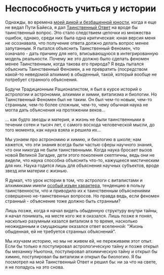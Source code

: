 # Неспособность учиться у истории
Однажды, во времена [моей дикой и безбашенной юности](http://lesswrong.ru/w/%D0%9C%D0%BE%D1%8F_%D0%B4%D0%B8%D0%BA%D0%B0%D1%8F_%D0%B8_%D0%B1%D0%B5%D0%B7%D0%B1%D0%B0%D1%88%D0%B5%D0%BD%D0%BD%D0%B0%D1%8F_%D1%8E%D0%BD%D0%BE%D1%81%D1%82%D1%8C), когда я еще не ведал Пути Байеса, я дал [Таинственный Ответ](http://lesswrong.ru/w/%D0%A2%D0%B0%D0%B8%D0%BD%D1%81%D1%82%D0%B2%D0%B5%D0%BD%D0%BD%D1%8B%D0%B5_%D0%BE%D1%82%D0%B2%D0%B5%D1%82%D1%8B_%D0%BD%D0%B0_%D1%82%D0%B0%D0%B8%D0%BD%D1%81%D1%82%D0%B2%D0%B5%D0%BD%D0%BD%D1%8B%D0%B5_%D0%B2%D0%BE%D0%BF%D1%80%D0%BE%D1%81%D1%8B) на вроде бы таинственный вопрос. Это стало следствием цепочки из множества ошибок, однако, среди них была одна критическая: юная версия меня не осознавала, что получение ответа должно делать вопрос менее запутанным. Я пытался объяснить Таинственный Феномен, что означало - дать причину для него, вписывающуюся в интегрированную модель реальности. Почему же это должно было сделать феномен менее Таинственным, когда такова его природа? Я ведь пытался объяснить Таинственный Феномен, а не превратить (посредством какой-то неведомой алхимии) в обыденный, такой, который вообще не потребует странного объяснения.

Будучи Традиционным Рационалистом, я был в курсе историй о астрологии и астрономии, алхимии и химии, витализма и биологии. Но Таинственный Феномен был не таким. Он был чем-то новым, чем-то странным, чем-то более сложным, чем-то, чему обычная наука не могла дать объяснения на протяжении веков...

... как будто звезды и материя, и жизнь не были таинственными в течении сотен и тысяч лет, с самого восхода человеческой мысли, до того момента, как наука взяла и решила их...

Мы узнаем про астрономию и химию, и биологию в школе; нам кажется, что эти знания всегда были частью сферы научного знания, что они никогда не были таинственными. Когда наука бросает вызов новой Великой Загадке, дети этого поколения скептичны, ведь они не видели, что наука способна объяснить что-то, кажущееся мистическим для них. Наука годится лишь для объяснения научных субъектов, вроде звезд или материи с жизнью.

Я думал, что урок истории в том, что астрологи с виталистами и алхимиками имели [особый изъян характера](http://lesswrong.ru/w/%D0%A4%D1%83%D0%BD%D0%B4%D0%B0%D0%BC%D0%B5%D0%BD%D1%82%D0%B0%D0%BB%D1%8C%D0%BD%D0%B0%D1%8F_%D0%BE%D1%88%D0%B8%D0%B1%D0%BA%D0%B0_%D0%B0%D1%82%D1%80%D0%B8%D0%B1%D1%83%D1%86%D0%B8%D0%B8), тенденцию в пользу таинственности, что и приводило их к таинственным объяснениями совершенно не-таинственных вопросов. Но правда ведь, если феномен странный - объяснение тоже должно быть странным?

Лишь позже, когда я начал видеть обыденную структуру внутри тайны, я начал понимать, на месте кого же я оказался. Лишь позже я понял, насколько разумным казался витализм в то время, насколько неожиданным и смущающим оказался ответ вселенной: "Жизнь обыденная, ей не требуется странных объяснений".

Мы изучаем историю, но мы не живем ей, не переживаем этот опыт. Если бы только я постулировал астрологическую тайну и позже открыл бы механику Ньютона, постулировал алхимическую тайну и открыл бы химию, постулировал бы витализм и открыл бы биологию. Я бы посмотрел на мой Таинственный Ответ и решил бы: ни за что на свете, я не попадусь на это снова.